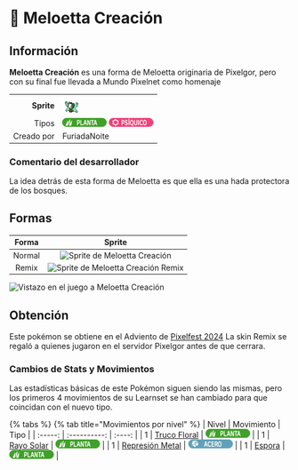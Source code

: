 # 🧬 Meloetta Creación

## Información

**Meloetta Creación** es una forma de Meloetta originaria de Pixelgor, pero con su final fue llevada a Mundo Pixelnet como homenaje

|||
| ------------------------------: | -------------------------------------------------------------------------------------------------------------------------------------- |
|                      **Sprite** | ![Sprite de Meloetta Creación](../../images/pokemon/pixelfest/meloetta_planta_sprite.png)                                           |
|                           Tipos | ![Tipo planta](../../images/pokemon/tipos/tipo_planta.png) ![Tipo psiquico](../../images/pokemon/tipos/tipo_psiquico.png)        |
|                      Creado por | FuriadaNoite                                                                                                          |


### Comentario del desarrollador
La idea detrás de esta forma de Meloetta es que ella es una hada protectora de los bosques.

## Formas

|  Forma |                                            Sprite                                           |
| :----: | :-----------------------------------------------------------------------------------------: |
| Normal |        ![Sprite de Meloetta Creación](../../images/pokemon/temporada-1/meloetta_planta_sprite.png)        |
| Remix |  ![Sprite de Meloetta Creación Remix](../../images/pokemon/temporada-1/meloetta_remix_sprite.png)  |

![Vistazo en el juego a Meloetta Creación](../../images/pokemon/pixelfest/meloetta.png)

## Obtención

Este pokémon se obtiene en el Adviento de [Pixelfest 2024](./)
La skin Remix se regaló a quienes jugaron en el servidor Pixelgor antes de que cerrara.

### Cambios de Stats y Movimientos

Las estadísticas básicas de este Pokémon siguen siendo las mismas, pero los primeros 4 movimientos de su Learnset se han cambiado para que coincidan con el nuevo tipo.

{% tabs %}
{% tab title="Movimientos por nivel" %}
| Nivel | Movimiento | Tipo |
| :-----: | :----------: | :----: |
| 1 | [Truco Floral](https://www.wikidex.net/wiki/Truco_Floral) | ![tipo planta](../../images/pokemon/tipos/tipo_planta.png) |
| 1 | [Rayo Solar](https://www.wikidex.net/wiki/Rayo_Solar) | ![tipo planta](../../images/pokemon/tipos/tipo_planta.png) |
| 1 | [Represión Metal](https://www.wikidex.net/wiki/Represión_Metal) | ![tipo acero](../../images/pokemon/tipos/tipo_acero.png) |
| 1 | [Espora](https://www.wikidex.net/wiki/Espora) | ![tipo planta](../../images/pokemon/tipos/tipo_planta.png) |

